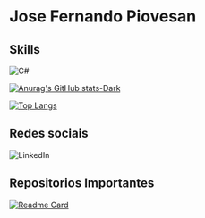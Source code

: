 # Jose Fernando Piovesan 

## Skills 
![C#](https://img.shields.io/badge/C%23-239120?style=for-the-badge&logo=c-sharp&logoColor=white)



[![Anurag's GitHub stats-Dark](https://github-readme-stats.vercel.app/api?username=jfpiovesa&show=reviews&show_icons=true&theme=radical)](https://github.com/anuraghazra/github-readme-stats)

[![Top Langs](https://github-readme-stats.vercel.app/api/top-langs/?username=jfpiovesa&layout=compact&theme=radical)](https://github.com/anuraghazra/github-readme-stats)
## Redes sociais
![LinkedIn](https://img.shields.io/badge/LinkedIn-0077B5?style=for-the-badge&logo=linkedin&logoColor=white (https://www.linkedin.com/in/jose-fernando-piovesan-798571113/))



## Repositorios  Importantes


[![Readme Card](https://github-readme-stats.vercel.app/api/pin/?username=jfpiovesa&repo=test_tell.me&theme=radical)](https://github.com/anuraghazra/github-readme-stats)


